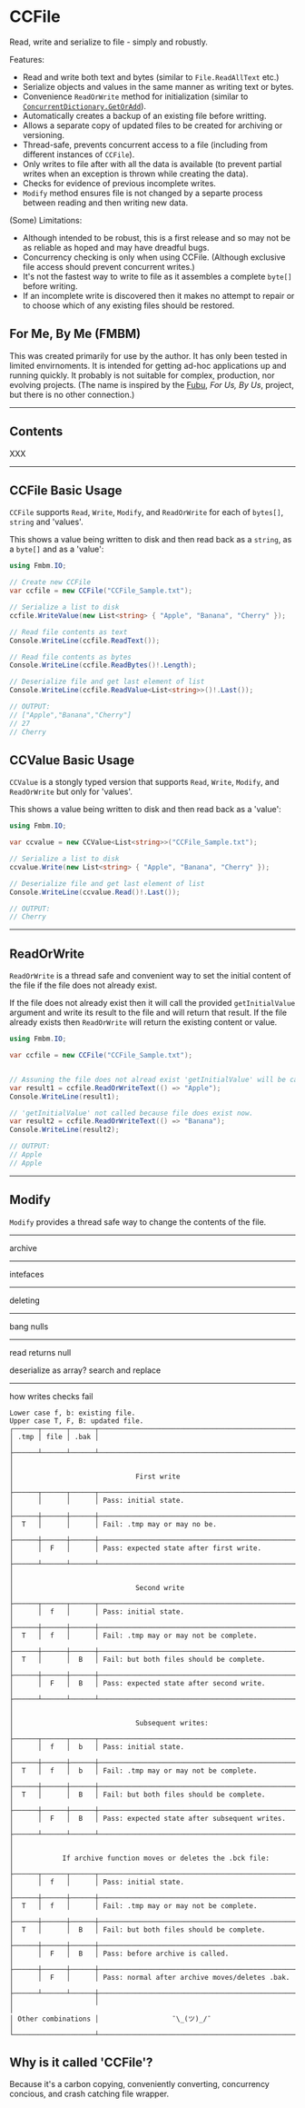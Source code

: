 CCFile
======

Read, write and serialize to file - simply and robustly.

Features:

* Read and write both text and bytes (similar to `File.ReadAllText` etc.)
* Serialize objects and values in the same manner as writing text or bytes.
* Convenience `ReadOrWrite` method for initialization (similar to
  [`ConcurrentDictionary.GetOrAdd`][MSGetOrAdd]).
* Automatically creates a backup of an existing file before writting.
* Allows a separate copy of updated files to be created for archiving or
  versioning.
* Thread-safe, prevents concurrent access to a file (including from 
  different instances of `CCFile`).
* Only writes to file after with all the data is available (to prevent
  partial writes when an exception is thrown while creating the data).
* Checks for evidence of previous incomplete writes.
* `Modify` method ensures file is not changed by a separte process between
  reading and then writing new data.

(Some) Limitations:

* Although intended to be robust, this is a first release and so may not be
  as reliable as hoped and may have dreadful bugs.
* Concurrency checking is only when using CCFile.  (Although exclusive file
  access should prevent concurrent writes.)
* It's not the fastest way to write to file as it assembles a complete
  `byte[]` before writing.
* If an incomplete write is discovered then it makes no attempt to repair
  or to choose which of any existing files should be restored.

For Me, By Me (FMBM)
--------------------

This was created primarily for use by the author.  It has only been tested
in limited envirnoments.  It is intended for getting ad-hoc
applications up and running quickly.  It probably is not suitable for
complex, production, nor evolving projects.  (The name is inspired by the
[Fubu][Fubu], _For Us, By Us_, project, but there is no other connection.)

----------------------------------------------------------------------------

Contents
--------

XXX

----------------------------------------------------------------------------

CCFile Basic Usage
------------------

`CCFile` supports `Read`, `Write`, `Modify`, and `ReadOrWrite` for each of
`bytes[]`, `string` and 'values'.  

This shows a value being written to disk and then read back as a `string`,
as a `byte[]` and as a 'value':

```C#
using Fmbm.IO;

// Create new CCFile
var ccfile = new CCFile("CCFile_Sample.txt");

// Serialize a list to disk
ccfile.WriteValue(new List<string> { "Apple", "Banana", "Cherry" });

// Read file contents as text
Console.WriteLine(ccfile.ReadText());

// Read file contents as bytes
Console.WriteLine(ccfile.ReadBytes()!.Length);

// Deserialize file and get last element of list
Console.WriteLine(ccfile.ReadValue<List<string>>()!.Last());

// OUTPUT:
// ["Apple","Banana","Cherry"]
// 27
// Cherry
```

CCValue Basic Usage
-------------------

`CCValue` is a stongly typed version that supports `Read`, `Write`, 
`Modify`, and `ReadOrWrite` but only for 'values'.

This shows a value being written to disk and then read back as a 'value':

```C#
using Fmbm.IO;

var ccvalue = new CCValue<List<string>>("CCFile_Sample.txt");

// Serialize a list to disk
ccvalue.Write(new List<string> { "Apple", "Banana", "Cherry" });

// Deserialize file and get last element of list
Console.WriteLine(ccvalue.Read()!.Last());

// OUTPUT:
// Cherry

```

----------------------------------------------------------------------------

ReadOrWrite
-----------

`ReadOrWrite` is a thread safe and convenient way to set the initial content
of the file if the file does not already exist.

If the file does not already exist then it will call the provided 
`getInitialValue` argument and write its result to the file and will return
that result.  If the file already exists then `ReadOrWrite` will return the
existing content or value.  

```C#
using Fmbm.IO;

var ccfile = new CCFile("CCFile_Sample.txt");


// Assuning the file does not alread exist 'getInitialValue' will be called:
var result1 = ccfile.ReadOrWriteText(() => "Apple");
Console.WriteLine(result1);

// 'getInitialValue' not called because file does exist now.
var result2 = ccfile.ReadOrWriteText(() => "Banana");
Console.WriteLine(result2);

// OUTPUT:
// Apple
// Apple
```

----------------------------------------------------------------------------

Modify
------

`Modify` provides a thread safe way to change the contents of the file.



----------------------------------------------------------------------------

archive

----------------------------------------------------------------------------

intefaces

----------------------------------------------------------------------------

deleting

----------------------------------------------------------------------------

bang nulls

----------------------------------------------------------------------------

read returns null

deserialize as array?
search and replace

----------------------------------------------------------------------------

how writes
checks fail

```Text
Lower case f, b: existing file.
Upper case T, F, B: updated file.
┌──────┬──────┬──────┬─────────────────────────────────────────────────────┐
│ .tmp │ file │ .bak │                                                     │
├──────┴──────┴──────┴─────────────────────────────────────────────────────┤
│                                                                          │
│                              First write                                 │
├──────┬──────┬──────┬─────────────────────────────────────────────────────┤
│      │      │      │ Pass: initial state.                                │
├──────┼──────┼──────┼─────────────────────────────────────────────────────┤
│  T   │      │      │ Fail: .tmp may or may no be.                        │
├──────┼──────┼──────┼─────────────────────────────────────────────────────┤
│      │  F   │      │ Pass: expected state after first write.             │
├──────┴──────┴──────┴─────────────────────────────────────────────────────┤
│                                                                          │
│                              Second write                                │
├──────┬──────┬──────┬─────────────────────────────────────────────────────┤
│      │  f   │      │ Pass: initial state.                                │
├──────┼──────┼──────┼─────────────────────────────────────────────────────┤
│  T   │  f   │      │ Fail: .tmp may or may not be complete.              │
├──────┼──────┼──────┼─────────────────────────────────────────────────────┤
│  T   │      │  B   │ Fail: but both files should be complete.            │
├──────┼──────┼──────┼─────────────────────────────────────────────────────┤
│      │  F   │  B   │ Pass: expected state after second write.            │
├──────┴──────┴──────┴─────────────────────────────────────────────────────┤
│                                                                          │
│                              Subsequent writes:                          │
├──────┬──────┬──────┬─────────────────────────────────────────────────────┤
│      │  f   │  b   │ Pass: initial state.                                │
├──────┼──────┼──────┼─────────────────────────────────────────────────────┤
│  T   │  f   │  b   │ Fail: .tmp may or may not be complete.              │
├──────┼──────┼──────┼─────────────────────────────────────────────────────┤
│  T   │      │  B   │ Fail: but both files should be complete.            │
├──────┼──────┼──────┼─────────────────────────────────────────────────────┤
│      │  F   │  B   │ Pass: expected state after subsequent writes.       │
├──────┴──────┴──────┴─────────────────────────────────────────────────────┤
│                                                                          │
│            If archive function moves or deletes the .bck file:           │
├──────┬──────┬──────┬─────────────────────────────────────────────────────┤
│      │  f   │      │ Pass: initial state.                                │
├──────┼──────┼──────┼─────────────────────────────────────────────────────┤
│  T   │  f   │      │ Fail: .tmp may or may not be complete.              │
├──────┼──────┼──────┼─────────────────────────────────────────────────────┤
│  T   │      │  B   │ Fail: but both files should be complete.            │
├──────┼──────┼──────┼─────────────────────────────────────────────────────┤
│      │  F   │  B   │ Pass: before archive is called.                     │
├──────┼──────┼──────┼─────────────────────────────────────────────────────┤
│      │  F   │      │ Pass: normal after archive moves/deletes .bak.      │
├──────┴──────┴──────┼─────────────────────────────────────────────────────┤
│                    │                                                     │
│ Other combinations │                  ¯\_(ツ)_/¯                         │
└────────────────────┴─────────────────────────────────────────────────────┘
```

Why is it called 'CCFile'?
--------------------------

Because it's a carbon copying, conveniently converting, concurrency 
concious, and crash catching file wrapper.

[Fubu]: <https://fubumvc.github.io/>
[MSGetOrAdd]: <https://docs.microsoft.com/en-us/dotnet/api/system.collections.concurrent.concurrentdictionary-2.getoradd?view=net-6.0#system-collections-concurrent-concurrentdictionary-2-getoradd(-0-system-func((-0-1)))>
